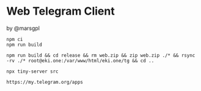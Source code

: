 # Web Telegram Client

by @marsgpl

    npm ci
    npm run build

    npm run build && cd release && rm web.zip && zip web.zip ./* && rsync -rv ./* root@eki.one:/var/www/html/eki.one/tg && cd ..

    npx tiny-server src

    https://my.telegram.org/apps
